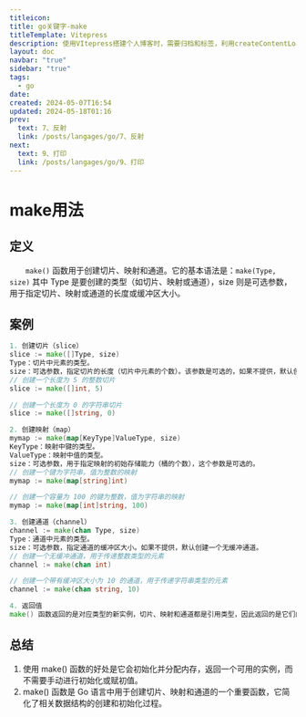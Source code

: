 ```yaml
---
titleicon: 
title: go关键字-make
titleTemplate: Vitepress
description: 使用VItepress搭建个人博客时，需要归档和标签，利用createContentLoader进行生成
layout: doc
navbar: "true"
sidebar: "true"
tags: 
  - go
date: 
created: 2024-05-07T16:54
updated: 2024-05-18T01:16
prev:
  text: 7、反射
  link: /posts/langages/go/7、反射
next:
  text: 9、打印
  link: /posts/langages/go/9、打印
---
```

# make用法

## 定义
&emsp;&emsp;`make()` 函数用于创建切片、映射和通道。它的基本语法是：`make(Type, size)`
其中 Type 是要创建的类型（如切片、映射或通道），size 则是可选参数，用于指定切片、映射或通道的长度或缓冲区大小。

## 案例
```go
1. 创建切片（slice）
slice := make([]Type, size)
Type：切片中元素的类型。
size：可选参数，指定切片的长度（切片中元素的个数）。该参数是可选的，如果不提供，默认创建一个长度为 0 的切片。
// 创建一个长度为 5 的整数切片
slice := make([]int, 5)

// 创建一个长度为 0 的字符串切片
slice := make([]string, 0)

2. 创建映射（map）
mymap := make(map[KeyType]ValueType, size)
KeyType：映射中键的类型。
ValueType：映射中值的类型。
size：可选参数，用于指定映射的初始存储能力（桶的个数），这个参数是可选的。
// 创建一个键为字符串，值为整数的映射
mymap := make(map[string]int)

// 创建一个容量为 100 的键为整数，值为字符串的映射
mymap := make(map[int]string, 100)

3. 创建通道（channel）
channel := make(chan Type, size)
Type：通道中元素的类型。
size：可选参数，指定通道的缓冲区大小。如果不提供，默认创建一个无缓冲通道。
// 创建一个无缓冲通道，用于传递整数类型的元素
channel := make(chan int)

// 创建一个带有缓冲区大小为 10 的通道，用于传递字符串类型的元素
channel := make(chan string, 10)

4. 返回值
make() 函数返回的是对应类型的新实例，切片、映射和通道都是引用类型，因此返回的是它们的引用（指针）。

```

## 总结
1. 使用 make() 函数的好处是它会初始化并分配内存，返回一个可用的实例，而不需要手动进行初始化或赋初值。
2. make() 函数是 Go 语言中用于创建切片、映射和通道的一个重要函数，它简化了相关数据结构的创建和初始化过程。